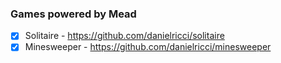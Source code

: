 ### Games powered by Mead 

- [x] Solitaire - https://github.com/danielricci/solitaire
- [x] Minesweeper - https://github.com/danielricci/minesweeper

